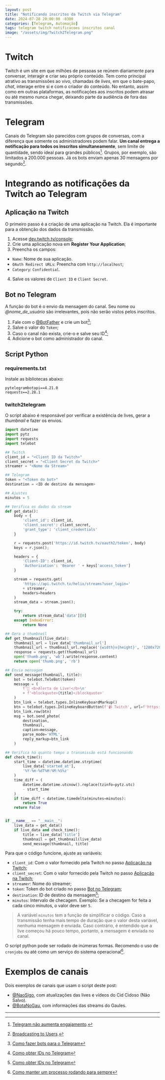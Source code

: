 ```yaml
---
layout: post
title: "Notificando inscritos da Twitch via Telegram"
date: 2024-07-28 20:00:00 -0300
categories: [Telegram, Automação]
tags: telegram twitch notificacoes inscritos canal
image: "/assets/img/Twitch2Telegram.png"
---
```


# Twitch

Twitch é um site em que milhões de pessoas se reúnem diariamente para conversar, interagir e criar seu próprio conteúdo. Tem como principal atrativo as transmissões ao vivo, chamadas de <i>lives</i>, em que o bate-papo, <i>chat</i>, interage entre si e com o criador do conteúdo. No entanto, assim como em outras plataformas, as notificações aos inscritos podem atrasar ou até mesmo nunca chegar, deixando parte da audiência de fora das transmissões.

# Telegram

Canais do Telegram são parecidos com grupos de conversas, com a diferença que somente os administradores podem falar. <b>Um canal entrega a notificação para todos os inscritos simultaneamente</b>, sem limite de quantidade, sendo ideal para grandes públicos[^canais]. Grupos, por exemplo, são limitados a 200.000 pessoas. Já os bots enviam apenas 30 mensagens por segundo[^rate-limit].

[^canais]: [Telegram não aumenta engajamento](/posts/TelegramInfluencer/#canais).

[^rate-limit]: [Broadcasting to Users](https://core.telegram.org/bots/faq#broadcasting-to-users).

# Integrando as notificações da Twitch ao Telegram

## Aplicação na Twitch

O primeiro passo é a criação de uma aplicação na Twitch. Ela é importante para a obtenção dos dados da transmissão.

1. Acesse [dev.twitch.tv/console](https://dev.twitch.tv/console);
2. Crie uma aplicação nova em <b>Register Your Application</b>;
3. Preencha os campos:
* `Name`: Nome de sua aplicação.
* `OAuth Redirect URLs`: Preencha com `http://localhost`;
* `Category`: `Confidential`.
4. Salve os valores de `Client ID` e `Client Secret`.

## Bot no Telegram

A função do bot é o envio da mensagem do canal. Seu nome ou <i>@nome_de_usuário</i> são irrelevantes, pois não serão vistos pelos inscritos.

1. Fale com o [@BotFather](https://t.me/BotFather) e crie um bot[^bots];
2. Salve o valor do `Token`;
3. Caso o canal não exista, crie-o e salve seu ID[^IDs];
4. Adicione o bot como administrador do canal.

[^bots]: [Como fazer bots para o Telegram](/posts/HowToBot/)

## Script Python

### requirements.txt

Instale as bibliotecas abaixo:

```text
pytelegrambotapi==4.21.0
requests==2.28.1
```

### twitch2telegram

O script abaixo é responsável por verificar a existência de lives, gerar a <i>thumbnail</i> e fazer os envios.

```python
import datetime
import pytz
import requests
import telebot

## Twitch
client_id = "<Client ID da Twitch>"
client_secret = "<Client Secret da Twitch>"
streamer = "<Nome da Stream>"

## Telegram
token = "<Token do bot>"
destination = <ID de destino da mensagem>

## Ajustes
minutos = 5

## Verifica os dados da stream
def get_data():
    body = {
        'client_id': client_id,
        'client_secret': client_secret,
        'grant_type': 'client_credentials'
    }

    r = requests.post('https://id.twitch.tv/oauth2/token', body)
    keys = r.json();

    headers = {
        'Client-ID': client_id,
        'Authorization': 'Bearer ' + keys['access_token']
    }

    stream = requests.get(
        'https://api.twitch.tv/helix/streams?user_login='
        + streamer,
        headers=headers
    )
    stream_data = stream.json();

    try:
        return stream_data['data'][0]
    except IndexError:
        return None

## Gera a thumbnail
def get_thumbnail(live_data):
    thumbnail_url = live_data['thumbnail_url']
    thumbnail_url = thumbnail_url.replace('{width}x{height}', '1280x720')
    response = requests.get(thumbnail_url)
    open('thumb.png', 'wb').write(response.content)
    return open('thumb.png', 'rb')

## Envia mensagem
def send_message(thumbnail, title):
    bot = telebot.TeleBot(token)
    message = (
        f'🔴 <b>Alerta de Live!</b>\n'
        + f'<blockquote>{title}</blockquote>'
    )
    btn_link = telebot.types.InlineKeyboardMarkup()
    btn = telebot.types.InlineKeyboardButton(f'📹 Twitch', url=f'https://www.twitch.tv/{streamer}')
    btn_link.row(btn)
    msg = bot.send_photo(
        destination,
        thumbnail,
        caption=message,
        parse_mode='HTML',
        reply_markup=btn_link
    )

## Verifica há quanto tempo a transmissão está funcionando
def check_time():
    start_time = datetime.datetime.strptime(
        live_data['started_at'],
        '%Y-%m-%dT%H:%M:%S%z'
    )
    time_diff = (
        datetime.datetime.utcnow().replace(tzinfo=pytz.utc)
        - start_time
    )
    if time_diff < datetime.timedelta(minutes=minutos):
        return True
    return False


if __name__ == "__main__":
    live_data = get_data()
    if live_data and check_time():
        title = live_data['title']
        thumbnail = get_thumbnail(live_data)
        send_message(thumbnail, title)
```

Para que o código funcione, ajuste as variáveis:

* `client_id`: Com o valor fornecido pela Twitch no passo [Aplicação na Twitch](#aplicação-na-twitch);
* `client_secret`: Com o valor fornecido pela Twitch no passo [Aplicação na Twitch](#aplicação-na-twitch); 
* `streamer`: Nome do streamer;
* `token`: Token do bot criado no passo [Bot no Telegram](#bot-no-telegram);
* `destination`: ID de destino da mensagem[^IDs];
* `minutos`: Intervalo de checagem. Exemplo: Se a checagem for feita a cada cinco minutos, o valor deve ser `5`.

> A variável `minutos` tem a função de simplificar o código. Caso a transmissão tenha mais tempo de duração que o valor desta variável, nenhuma mensagem é enviada. Caso contrário, é entendido que a live começou há pouco tempo, portanto, a mensagem é enviada no canal.

O script python pode ser rodado de inúmeras formas. Recomendo o uso de `cronjobs` ou até como um serviço do sistema operacional[^Systemctl].

[^IDs]: [Como obter IDs no Telegram](/posts/TelegramID/)
[^Systemctl]: [Como manter um processo rodando para sempre](/posts/Systemctl)

# Exemplos de canais

Dois exemplos de canais que usam o script deste post:

* [@NaoSigo](https://t.me/NaoSigo), com atualizações das lives e vídeos do Cid Cidoso (Não Salvo).
* [@BotaNoGau](https://t.me/BotaNoGau), com informações das streams do Gaules.

---
